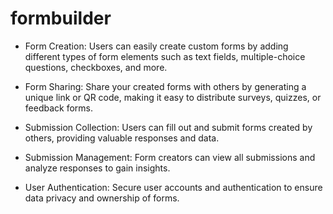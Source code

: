 # formbuilder

* Form Creation: Users can easily create custom forms by adding different types of form elements such as text fields, multiple-choice questions, checkboxes, and more.

* Form Sharing: Share your created forms with others by generating a unique link or QR code, making it easy to distribute surveys, quizzes, or feedback forms.

* Submission Collection: Users can fill out and submit forms created by others, providing valuable responses and data.

* Submission Management: Form creators can view all submissions and analyze responses to gain insights.

* User Authentication: Secure user accounts and authentication to ensure data privacy and ownership of forms.
